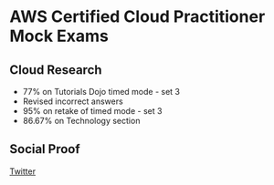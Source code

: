 <!-- This is a template you can use for quick progress days. It removes a lot of the steps we encourage you to share in the longer template 000-DAY-ARTICLE-LONG-TEMPLATE.MD-->

# AWS Certified Cloud Practitioner Mock Exams

## Cloud Research

- 77% on Tutorials Dojo timed mode - set 3
- Revised incorrect answers
- 95% on retake of timed mode - set 3
- 86.67% on Technology section

## Social Proof

[Twitter](https://twitter.com/_notwaving/status/1327785265092579328?s=20)
